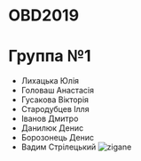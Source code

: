 # OBD2019
Группа №1
=====================
* Лихацька Юлія
* Головаш Анастасія
* Гусакова Вікторія
* Стародубцев Ілля 
* Іванов Дмитро
* Данилюк Денис
* Борозонець Денис
* Вадим Стрілецький
![zigane](imagesScreenshot_3-4.png)
